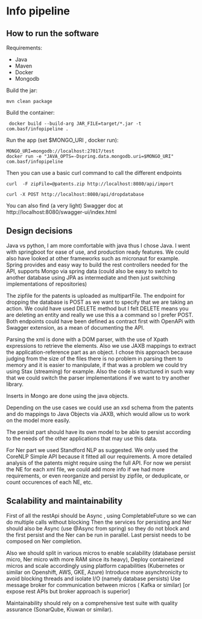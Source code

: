 # Info pipeline


## How to run the software
Requirements: 
* Java
* Maven 
* Docker
* Mongodb 

Build the jar: 

    mvn clean package

Build the container:
   
     docker build --build-arg JAR_FILE=target/*.jar -t com.basf/infopipeline .
    
Run the app (set $MONGO_URI , docker run): 
    
    MONGO_URI=mongodb://localhost:27017/test
    docker run -e "JAVA_OPTS=-Dspring.data.mongodb.uri=$MONGO_URI" com.basf/infopipeline

    
Then you can use a basic curl command to call the different endpoints

    curl  -F zipFile=@patents.zip http://localhost:8080/api/import 

    curl -X POST http://localhost:8080/api/dropdatabase
    
You can also find (a very light) Swagger doc at http://localhost:8080/swagger-ui/index.html
    


## Design decisions

Java vs python, I am more comfortable with java thus I chose Java.
I went with springboot for ease of use, and production ready features. We could also have looked at other frameworks such as micronaut for example.
Spring provides and easy way to build the rest controllers needed for the API, supports Mongo via spring data (could also be easy to switch to another database using JPA as intermediate and then just switching implementations of repositories)

The zipfile for the patents is uploaded as multipartFile.
The endpoint for dropping the database is POST as we want to specify that we are taking an action. We could have used DELETE method but I felt DELETE means you are deleting an entity and really we use this a a command so I prefer POST.
Both endpoints could have been defined as contract first with OpenAPi with Swagger extension, as a mean of documenting the API.
 
Parsing the xml is done with a DOM parser, with the use of Xpath expressions to retrieve the elements.
Also we use JAXB mappings to extract the application-reference part as an object.
I chose this approach because judging from the size of the files there is no problem in parsing them to memory and it is easier to manipulate, if that was a problem we could try using Stax (streaming) for example.
Also the code is structured in such way that we could switch the parser implementations if we want to try another library.

Inserts in Mongo are done using the java objects.

Depending on the use cases we could use an xsd schema from the patents and do mappings to Java Objects via JAXB, which would allow us to work on the model more easily.

The persist part should have its own model to be able to persist according to the needs of the other applications that may use this data.

For Ner part we used Standford NLP as suggested. We only used the CoreNLP Simple API because it fitted all our requirements. A more detailed analysis of the patents might require using the full API.
For now we persist the NE for each xml file, we could add more info if we had more requirements, or even reorganize and persist by zipfile, or deduplicate, or count occurences of each NE, etc.


## Scalability and maintainability
First of all the restApi should be Async , using CompletableFuture so we can do multiple calls without blocking
Then the services for persisting and Ner should also be Async (use @Async from spring) so they do not block and the first persist and the Ner can be run in parallel.
Last persist needs to be composed on Ner completion.

Also we should split in various micros to enable scalability (database persist micro, Ner micro with more RAM since its heavy), 
Deploy containerized micros and scale accordingly using platform capabilities (Kubernetes or similar on Openshift, AWS, GKE, Azure)
Introduce more asynchronicity to avoid blocking threads and isolate I/O (namely database persists)
Use message broker for communication between micros ( Kafka or similar) [or expose rest APIs but broker approach is superior]


Maintainability should rely on a comprehensive test suite with quality assurance (SonarQube, Kiuwan or similar).
